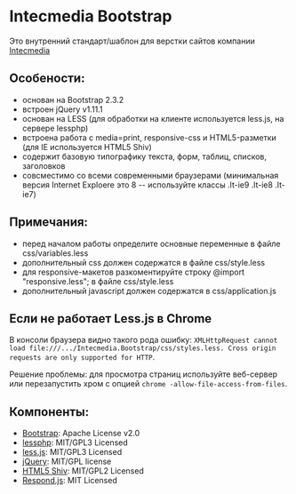 # Intecmedia Bootstrap

Это внутренний стандарт/шаблон для верстки сайтов компании [Intecmedia](http://intecmedia.ru)

## Особености:
* основан на Bootstrap 2.3.2 
* встроен jQuery v1.11.1
* основан на LESS (для обработки на клиенте используется less.js, на сервере lessphp)
* встроена работа с media=print, responsive-css и HTML5-разметки (для IE используется HTML5 Shiv)
* содержит базовую типографику текста, форм, таблиц, списков, заголовков
* совсместимо со всеми современными браузерами (минимальная версия Internet Exploere это 8 -- используйте классы .lt-ie9 .lt-ie8 .lt-ie7)

## Примечания:
* перед началом работы определите основные переменные в файле css/variables.less 
* дополнительный css должен содержатся в файле css/style.less
* для responsive-макетов разкоментируйте строку @import "responsive.less"; в файле css/style.less
* дополнительный javascript должен содержатся в css/application.js

## Если не работает Less.js в Chrome
В консоли браузера видно такого рода ошибку: `XMLHttpRequest cannot load file:///.../Intecmedia.Bootstrap/css/styles.less. Cross origin requests are only supported for HTTP`.

Решение проблемы: для просмотра страниц используйте веб-сервер или перезапустить хром с опцией `chrome -allow-file-access-from-files`.

## Компоненты:
* [Bootstrap](http://getbootstrap.com/2.3.2): Apache License v2.0
* [lessphp](http://leafo.net/lessphp): MIT/GPL3 Licensed
* [less.js](http://lesscss.org ): MIT/GPL3 Licensed
* [jQuery](http://jquery.com/): MIT/GPL license
* [HTML5 Shiv](https://code.google.com/p/html5shiv/): MIT/GPL2 Licensed
* [Respond.js](https://github.com/scottjehl/Respond): MIT Licensed


